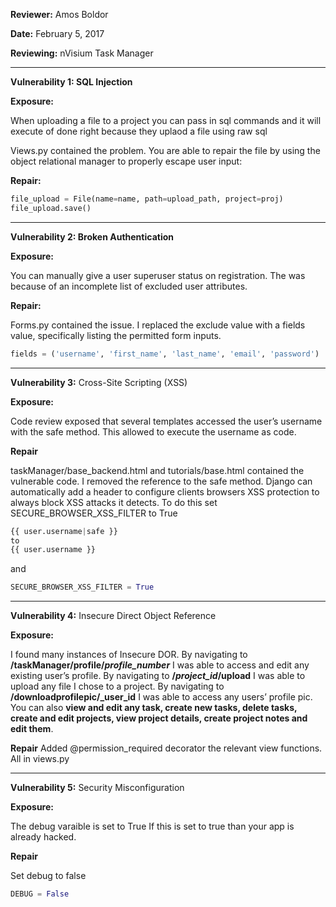 **Reviewer:** Amos Boldor

**Date:** February 5, 2017

**Reviewing:** nVisium Task Manager


----------------------

**Vulnerability 1: SQL Injection**

**Exposure:**

When uploading a file to a project you can pass in sql commands and it will execute of done right because they uplaod a file using raw sql

Views.py contained the problem.  You are able to repair the file by using the object relational manager to properly escape user input:

**Repair:**
```python
file_upload = File(name=name, path=upload_path, project=proj)
file_upload.save()
```

----------------------
**Vulnerability 2: Broken Authentication**

**Exposure:**

You can manually give a user superuser status on registration. The was because of an incomplete list of excluded user attributes. 

**Repair:**

Forms.py contained the issue. I replaced the exclude value with a fields value, specifically listing the permitted form inputs. 
```python
fields = ('username', 'first_name', 'last_name', 'email', 'password')
```

----------------------
**Vulnerability 3:** Cross-Site Scripting (XSS)

**Exposure:**

Code review exposed that several templates accessed the user’s username with the safe method. This allowed to execute the username as code.

**Repair**

taskManager/base_backend.html and tutorials/base.html contained the vulnerable code. I removed the reference to the safe method.
Django can automatically add a header to configure clients browsers XSS protection to always block XSS attacks it detects. To do this set SECURE_BROWSER_XSS_FILTER to True
```python
{{ user.username|safe }}
to
{{ user.username }}
```
and
```python
SECURE_BROWSER_XSS_FILTER = True
```

----------------------
**Vulnerability 4:** Insecure Direct Object Reference

**Exposure:**

I found many instances of Insecure DOR. 
By navigating to **/taskManager/profile/_profile_number_** I was able to access and edit any existing user’s profile.
By navigating to **/_project_id_/upload** I was able to upload any file I chose to a project.
By navigating to **/downloadprofilepic/_user_id** I was able to access any users’ profile pic.
You can also **view and edit any task, create new tasks, delete tasks, create and edit projects, view project details, create project notes and edit them**.

**Repair**
Added @permission_required decorator the relevant view functions.
All in views.py

----------------------
**Vulnerability 5:** Security Misconfiguration

**Exposure:**

The debug varaible is set to True
If this is set to true than your app is already hacked.

**Repair**

Set debug to false

```python
DEBUG = False
```
